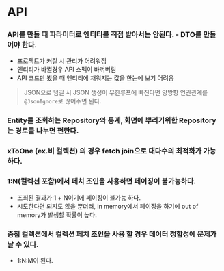 API
===
### API를 만들 때 파라미터로 엔티티를 직접 받아서는 안된다. - DTO를 만들어야 한다.
* 프로젝트가 커질 시 관리가 어려워짐
* 엔티티가 바뀔경우 API 스펙이 바껴버림
* API 코드만 봤을 때 엔티티에 채워지는 값을 한눈에 보기 어려움
> JSON으로 넘길 시 JSON 생성이 무한루프에 빠진다면 양방향 연관관계를 `@JsonIgnore`로 끊어주면 된다.    

### Entity를 조회하는 Repository와 통계, 화면에 뿌리기위한 Repository 는 경로를 나누면 편한다.

### xToOne (ex.비 컬렉션) 의 경우 fetch join으로 대다수의 최적화가 가능하다.

### 1:N(컬렉션 포함)에서 페치 조인을 사용하면 페이징이 불가능하다.
* 조회된 결과가 1 + N이기에 페이징이 불가능 하다.
* 시도한다면 되지도 않을 뿐더러, in memory에서 페이징을 하기에 out of memory가 발생할 확률이 높다.

### 중첩 컬렉션에서 컬렉션 페치 조인을 사용 할 경우 데이터 정합성에 문제가 날 수 있다.
* 1:N:M이 된다.